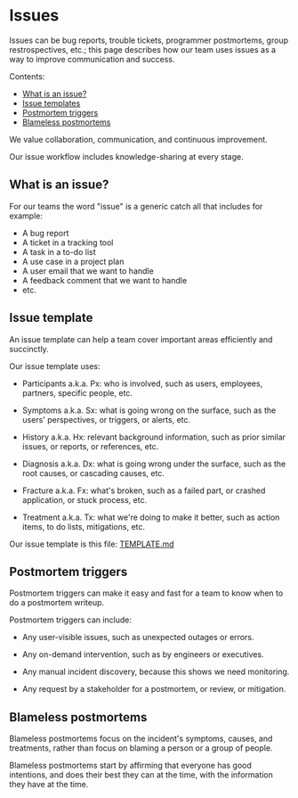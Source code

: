 # Issues

Issues can be bug reports, trouble tickets, programmer postmortems, group restrospectives, etc.; this page describes how our team uses issues as a way to improve communication and success.

Contents:
* [What is an issue?](#what-is-an-issue)
* [Issue templates](#issue-templates)
* [Postmortem triggers](#postmortem-triggers)
* [Blameless postmortems](#blameless-postmortems)

We value collaboration, communication, and continuous improvement. 

Our issue workflow includes knowledge-sharing at every stage. 


## What is an issue?

For our teams the word "issue" is a generic catch all that includes for example:

* A bug report
* A ticket in a tracking tool
* A task in a to-do list
* A use case in a project plan
* A user email that we want to handle
* A feedback comment that we want to handle
* etc.


## Issue template

An issue template can help a team cover important areas efficiently and succinctly.

Our issue template uses:

  * Participants a.k.a. Px: who is involved, such as users, employees, partners, specific people, etc.

  * Symptoms a.k.a. Sx: what is going wrong on the surface, such as the users' perspectives, or triggers, or alerts, etc.

  * History a.k.a. Hx: relevant background information, such as prior similar issues, or reports, or references, etc.

  * Diagnosis a.k.a. Dx: what is going wrong under the surface, such as the root causes, or cascading causes, etc. 

  * Fracture a.k.a. Fx: what's broken, such as a failed part, or crashed application, or stuck process, etc. 
  
  * Treatment a.k.a. Tx: what we're doing to make it better, such as action items, to do lists, mitigations, etc. 

Our issue template is this file: [TEMPLATE.md](TEMPLATE.md)


## Postmortem triggers

Postmortem triggers can make it easy and fast for a team to know when to do a postmortem writeup.

Postmortem triggers can include:

 * Any user-visible issues, such as unexpected outages or errors.
  
 * Any on-demand intervention, such as by engineers or executives.
 
 * Any manual incident discovery, because this shows we need monitoring.

 * Any request by a stakeholder for a postmortem, or review, or mitigation.


## Blameless postmortems

Blameless postmortems focus on the incident's symptoms, causes, and treatments, rather than focus on blaming a person or a group of people.

Blameless postmortems start by affirming that everyone has good intentions, and does their best they can at the time, with the information they have at the time.
